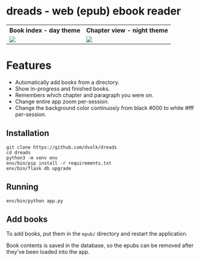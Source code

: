 # dreads - web (epub) ebook reader

<table>
<tr>
<th>Book index - day theme</th>
<th>Chapter view - night theme</th>
</tr>
<tr>
<td><img src="https://i.imgur.com/8AZpvDC.png"></td>
<td><img src="https://i.imgur.com/zTPNUaD.png"></td>
</tr>
</table>

# Features

* Automatically add books from a directory.
* Show in-progress and finished books.
* Remembers which chapter and paragraph you were on.
* Change entire app zoom per-session.
* Change the background color continuosly from black #000 to white #fff per-session.

## Installation


    git clone https://github.com/dvolk/dreads
    cd dreads
    python3 -m venv env
    env/bin/pip install -r requirements.txt
    env/bin/flask db upgrade

## Running

    env/bin/python app.py

## Add books

To add books, put them in the `epub/` directory and restart the application.

Book contents is saved in the database, so the epubs can be removed after they've been loaded into the app.
